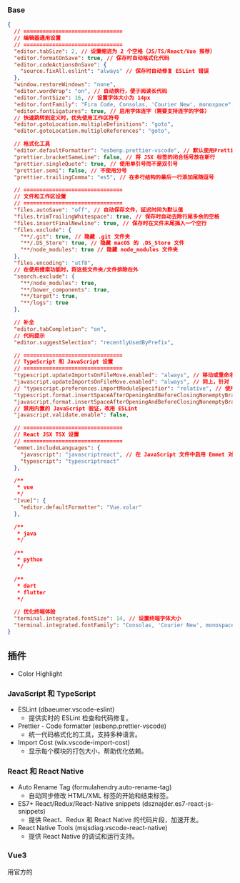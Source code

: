 ### Base

```json
{
  // ===============================
  // 编辑器通用设置
  // ===============================
  "editor.tabSize": 2, // 设置缩进为 2 个空格（JS/TS/React/Vue 推荐）
  "editor.formatOnSave": true, // 保存时自动格式化代码
  "editor.codeActionsOnSave": {
    "source.fixAll.eslint": "always" // 保存时自动修复 ESLint 错误
  },
  "window.restoreWindows": "none",
  "editor.wordWrap": "on", // 自动换行，便于阅读长代码
  "editor.fontSize": 16, // 设置字体大小为 14px
  "editor.fontFamily": "Fira Code, Consolas, 'Courier New', monospace", // 使用等宽字体（推荐 Fira Code）
  "editor.fontLigatures": true, // 启用字体连字（需要支持连字的字体）
  // 快速跳转到定义时，优先使用工作区符号
  "editor.gotoLocation.multipleDefinitions": "goto",
  "editor.gotoLocation.multipleReferences": "goto",

  // 格式化工具
  "editor.defaultFormatter": "esbenp.prettier-vscode", // 默认使用Prettier格式化
  "prettier.bracketSameLine": false, // 将 JSX 标签的闭合括号放在新行
  "prettier.singleQuote": true, // 使用单引号而不是双引号
  "prettier.semi": false, // 不使用分号
  "prettier.trailingComma": "es5", // 在多行结构的最后一行添加尾随逗号

  // ===============================
  // 文件和工作区设置
  // ===============================
  "files.autoSave": "off", // 自动保存文件，延迟时间为默认值
  "files.trimTrailingWhitespace": true, // 保存时自动去除行尾多余的空格
  "files.insertFinalNewline": true, // 保存时在文件末尾插入一个空行
  "files.exclude": {
    "**/.git": true, // 隐藏 .git 文件夹
    "**/.DS_Store": true, // 隐藏 macOS 的 .DS_Store 文件
    "**/node_modules": true // 隐藏 node_modules 文件夹
  },
  "files.encoding": "utf8",
  // 在使用搜索功能时，将这些文件夹/文件排除在外
  "search.exclude": {
    "**/node_modules": true,
    "**/bower_components": true,
    "**/target": true,
    "**/logs": true
  },

  // 补全
  "editor.tabCompletion": "on",
  // 代码提示
  "editor.suggestSelection": "recentlyUsedByPrefix",

  // ===============================
  // TypeScript 和 JavaScript 设置
  // ===============================
  "typescript.updateImportsOnFileMove.enabled": "always", // 移动或重命名文件时更新导入路径
  "javascript.updateImportsOnFileMove.enabled": "always", // 同上，针对 JavaScript 文件
  // "typescript.preferences.importModuleSpecifier": "relative", // 使用相对路径导入模块
  "typescript.format.insertSpaceAfterOpeningAndBeforeClosingNonemptyBraces": true, // 在非空对象字面量的括号内添加空格
  "javascript.format.insertSpaceAfterOpeningAndBeforeClosingNonemptyBraces": true, // 同上，针对 JavaScript 文件
  // 禁用内置的 JavaScript 验证，改用 ESLint
  "javascript.validate.enable": false,

  // ===============================
  // React JSX TSX 设置
  // ===============================
  "emmet.includeLanguages": {
    "javascript": "javascriptreact", // 在 JavaScript 文件中启用 Emmet 对 JSX 的支持
    "typescript": "typescriptreact"
  },

  /**
   * vue
   */
  "[vue]": {
    "editor.defaultFormatter": "Vue.volar"
  },

  /**
   * java
   */

  /**
   * python
   */

  /**
   * dart
   * flutter
   */

  // 优化终端体验
  "terminal.integrated.fontSize": 14, // 设置终端字体大小
  "terminal.integrated.fontFamily": "Consolas, 'Courier New', monospace" // 设置终端字体
}
```

## 插件

- Color Highlight

### JavaScript 和 TypeScript

- ESLint (dbaeumer.vscode-eslint)
  - 提供实时的 ESLint 检查和代码修复。
- Prettier - Code formatter (esbenp.prettier-vscode)
  - 统一代码格式化的工具，支持多种语言。
- Import Cost (wix.vscode-import-cost)
  - 显示每个模块的打包大小，帮助优化依赖。

### React 和 React Native

- Auto Rename Tag (formulahendry.auto-rename-tag)
  - 自动同步修改 HTML/XML 标签的开始和结束标签。
- ES7+ React/Redux/React-Native snippets (dsznajder.es7-react-js-snippets)
  - 提供 React、Redux 和 React Native 的代码片段，加速开发。
- React Native Tools (msjsdiag.vscode-react-native)
  - 提供 React Native 的调试和运行支持。

### Vue3

用官方的
